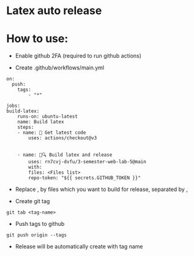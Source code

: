 # Latex auto release

# How to use:

- Enable github 2FA (required to run github actions)

- Create .github/workflows/main.yml

```
on:
  push:
    tags:
        - "*"

jobs:
build-latex:
    runs-on: ubuntu-latest
    name: Build latex
    steps:
    - name: 🚚 Get latest code
        uses: actions/checkout@v3
    

    - name: 📄🔍 Build latex and release
        uses: rn7cvj-dvfu/3-semester-web-lab-5@main
        with:
        files: <Files list>
        repo-token: "${{ secrets.GITHUB_TOKEN }}"
``` 

- Replace <Files list>, by files which you want to build for release, separated by ,

- Create git tag

```
git tab <tag-name>
```

- Push tags to github

```
git push origin --tags
```

- Release will be automatically create with tag name 
